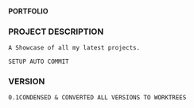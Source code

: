 #### PORTFOLIO 

### PROJECT DESCRIPTION
    A Showcase of all my latest projects.

    SETUP AUTO COMMIT

### VERSION
    0.1CONDENSED & CONVERTED ALL VERSIONS TO WORKTREES
